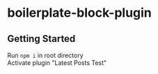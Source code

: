 # boilerplate-block-plugin

## Getting Started
Run `npm i` in root directory <br>
Activate plugin "Latest Posts Test"
